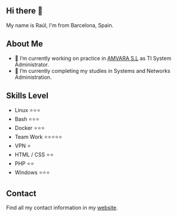 ## Hi there 👋

My name is Raúl, I'm from Barcelona, Spain.

## About Me 

- 🔭 I’m currently working on practice in [AMVARA S.L](https://www.amvara.de) as TI System Administrator.
- 🌱 I’m currently completing my studies in Systems and Networks Administration.

## Skills     Level
- Linux       ⭐⭐⭐
- Bash        ⭐⭐⭐
- Docker      ⭐⭐⭐
- Team Work   ⭐⭐⭐⭐⭐
- VPN         ⭐
- HTML / CSS  ⭐⭐
- PHP         ⭐⭐
- Windows     ⭐⭐⭐

## Contact
Find all my contact information in my [website](https://www.raulheredia.es).
